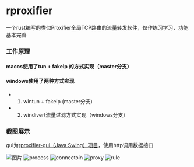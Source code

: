 # rproxifier
一个rust编写的类似Proxifier全局TCP路由的流量转发软件，仅作练习学习，功能基本完善

### 工作原理
#### macos使用了tun + fakeIp 的方式实现（master分支）
#### windows使用了两种方式实现
* 1. wintun + fakeIp (master分支)
* 2. windivert流量过滤方式实现（windows分支）

### 截图展示
gui为[rproxifier-gui（Java Swing）项目](!https://github.com/villcore/rproxifier-gui)，使用http调用数据接口

![图片](https://user-images.githubusercontent.com/11493797/166619084-ba456efa-5ad4-4aba-ab99-2d55edd159dd.png)
![process](https://user-images.githubusercontent.com/11493797/166620285-7aa3c4e7-05d1-4f01-80a2-27216fcd8d62.PNG)
![connectoin](https://user-images.githubusercontent.com/11493797/166620290-97130744-54a4-4070-9352-3eaf39790da7.PNG)
![proxy](https://user-images.githubusercontent.com/11493797/166620297-a17858e0-8c33-41eb-a309-f2f1d099c704.PNG)
![rule](https://user-images.githubusercontent.com/11493797/166620299-bf9189dc-5121-4061-8723-e50eb04eb663.PNG)

